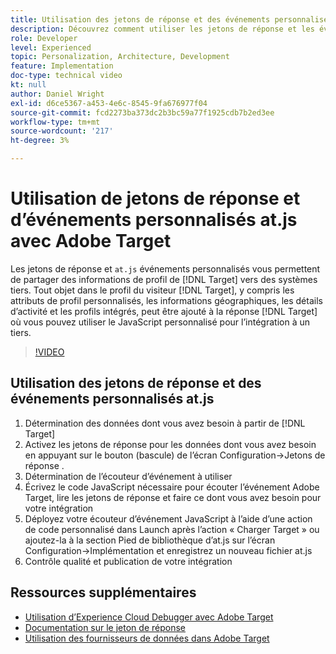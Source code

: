 ```yaml
---
title: Utilisation des jetons de réponse et des événements personnalisés at.js
description: Découvrez comment utiliser les jetons de réponse et les événements personnalisés at.js pour partager des informations de profil de Target vers des systèmes tiers.
role: Developer
level: Experienced
topic: Personalization, Architecture, Development
feature: Implementation
doc-type: technical video
kt: null
author: Daniel Wright
exl-id: d6ce5367-a453-4e6c-8545-9fa676977f04
source-git-commit: fcd2273ba373dc2b3bc59a77f1925cdb7b2ed3ee
workflow-type: tm+mt
source-wordcount: '217'
ht-degree: 3%

---
```


# Utilisation de jetons de réponse et d’événements personnalisés at.js avec Adobe Target

Les jetons de réponse et `at.js` événements personnalisés vous permettent de partager des informations de profil de [!DNL Target] vers des systèmes tiers. Tout objet dans le profil du visiteur [!DNL Target], y compris les attributs de profil personnalisés, les informations géographiques, les détails d’activité et les profils intégrés, peut être ajouté à la réponse [!DNL Target] où vous pouvez utiliser le JavaScript personnalisé pour l’intégration à un tiers.

>[!VIDEO](https://video.tv.adobe.com/v/33875/?quality=12&captions=fre_fr)

## Utilisation des jetons de réponse et des événements personnalisés at.js

1. Détermination des données dont vous avez besoin à partir de [!DNL Target]
1. Activez les jetons de réponse pour les données dont vous avez besoin en appuyant sur le bouton (bascule) de l’écran Configuration->Jetons de réponse .
1. Détermination de l’écouteur d’événement à utiliser
1. Écrivez le code JavaScript nécessaire pour écouter l’événement Adobe Target, lire les jetons de réponse et faire ce dont vous avez besoin pour votre intégration
1. Déployez votre écouteur d’événement JavaScript à l’aide d’une action de code personnalisé dans Launch après l’action « Charger Target » ou ajoutez-la à la section Pied de bibliothèque d’at.js sur l’écran Configuration->Implémentation et enregistrez un nouveau fichier at.js
1. Contrôle qualité et publication de votre intégration

## Ressources supplémentaires

* [Utilisation d’Experience Cloud Debugger avec Adobe Target](../troubleshooting/troubleshoot-with-the-experience-cloud-debugger.md)
* [Documentation sur le jeton de réponse](https://experienceleague.adobe.com/docs/target/using/administer/response-tokens.html?lang=fr)
* [Utilisation des fournisseurs de données dans Adobe Target](use-data-providers-to-integrate-third-party-data.md)

